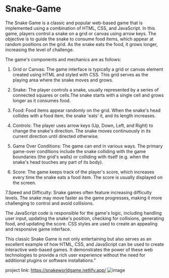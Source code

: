 # Snake-Game
The Snake Game is a classic  and popular web-based game that is implemented using a combination of HTML, CSS, and JavaScript. In this game, players control a snake on a grid or canvas using arrow keys. The objective is to guide the snake to consume food items, which appear at random positions on the grid. As the snake eats the food, it grows longer, increasing the level of challenge.

The game's components and mechanics are as follows:

1. Grid or Canvas: The game interface is typically a grid or canvas element created using HTML and styled with CSS. This grid serves as the playing area where the snake moves and grows.

2. Snake: The player controls a snake, usually represented by a series of connected squares or cells.The    snake starts with a single cell and grows longer as it consumes food.

3. Food: Food items appear randomly on the grid. When the snake's head collides with a food item, the snake 'eats' it, and its length increases.

4. Controls: The player uses arrow keys (Up, Down, Left, and Right) to change the snake's direction. The snake moves continuously in its current direction until directed otherwise.

5. Game Over Conditions: The game can end in various ways. The primary game-over conditions include the snake colliding with the game boundaries (the grid's walls) or colliding with itself (e.g. when the snake's head touches any part of its body).

6. Score: The game keeps track of the player's score, which increases every time the snake eats a food item. The score is usually displayed on the screen.

7.Speed and Difficulty: Snake games often feature increasing difficulty levels. The snake may move faster as the game progresses, making it more challenging to control and avoid collisions.

The JavaScript code is responsible for the game's logic, including handling user input, updating the snake's position, checking for collisions, generating food, and updating the score. CSS styles are used to create an appealing and responsive game interface.

This classic Snake Game is not only entertaining but also serves as an excellent example of how HTML, CSS, and JavaScript can be used to create interactive web-based games. It demonstrates the power of these web technologies to provide a rich user experience without the need for additional plugins or software installations."

project link: https://snakeworldgame.netlify.app/
![image](https://github.com/kmishraa/Snake-Game/assets/104066423/4206973d-79e6-4381-8bb5-5875e8c5eed8)


